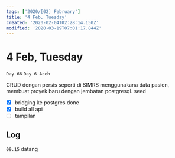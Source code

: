 ```yaml
---
tags: ['2020/[02] February']
title: '4 Feb, Tuesday'
created: '2020-02-04T02:28:14.150Z'
modified: '2020-03-19T07:01:17.844Z'
---
```


# 4 Feb, Tuesday

`Day 66`
`Day 6 Aceh`

CRUD dengan persis seperti di SIMRS menggunakana data pasien, membuat proyek baru dengan jembatan postgresql. seed

- [X] bridging ke postgres done
- [X] build all api
- [ ] tampilan

## Log
`09.15` datang


